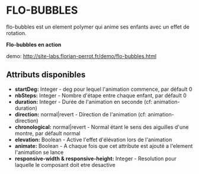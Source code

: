 # FLO-BUBBLES

flo-bubbles est un element polymer qui anime ses enfants avec un effet de rotation.

**Flo-bubbles en action**

demo: http://site-labs.florian-perrot.fr/demo/flo-bubbles.html

## Attributs disponibles

- **startDeg:** Integer - deg pour lequel l'animation commence, par défault 0
- **nbSteps:** Integer - Nombre d'étape entre chaque enfant, par défault 0
- **duration:** Integer - Durée de l'animation en seconde (cf: animation-duration)
- **direction:** normal|revert - Direction de l'animation (cf: animation-direction)
- **chronological:** normal|revert - Normal étant le sens des aiguilles d'une montre, par défault normal
- **elevation:** Boolean - Active l'effet d'élévation lors de l'animation
- **animate:** Boolean - A chaque fois que cet attribute est ajouté a l'element l'animation se lance
- **responsive-width & responsive-height:** Integer - Resolution pour laquelle le composant doit etre desactive